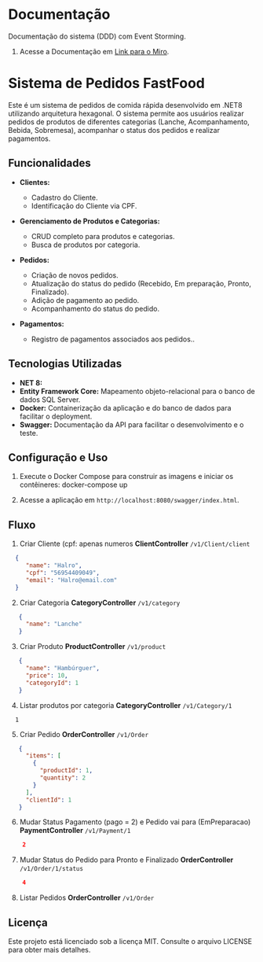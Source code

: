
# Documentação

Documentação do sistema (DDD) com Event Storming.

1. Acesse a Documentação em [Link para o Miro](https://miro.com/welcomeonboard/NmJ4ajV3NW56V0V6OTF5dmlBVVdMOUpORDN1YlhNZEJ6M29SNERQN29ldmNUZDNrSjN5YUhnTFQxR2txWGxFZXwzNDU4NzY0NTg1MTI4OTQ1Njk3fDI=?share_link_id=8135649431).

# Sistema de Pedidos FastFood

Este é um sistema de pedidos de comida rápida desenvolvido em .NET8 utilizando arquitetura hexagonal. O sistema permite aos usuários realizar pedidos de produtos de diferentes categorias (Lanche, Acompanhamento, Bebida, Sobremesa), acompanhar o status dos pedidos e realizar pagamentos.

## Funcionalidades

- **Clientes:**
  - Cadastro do Cliente.
  - Identificação do Cliente via CPF.

- **Gerenciamento de Produtos e Categorias:**
  - CRUD completo para produtos e categorias.
  - Busca de produtos por categoria.
  
- **Pedidos:**
  - Criação de novos pedidos.
  - Atualização do status do pedido (Recebido, Em preparação, Pronto, Finalizado).
  - Adição de pagamento ao pedido.
  - Acompanhamento do status do pedido.
  
- **Pagamentos:**
  - Registro de pagamentos associados aos pedidos..

## Tecnologias Utilizadas

- **NET 8:**
- **Entity Framework Core:** Mapeamento objeto-relacional para o banco de dados SQL Server.
- **Docker:** Containerização da aplicação e do banco de dados para facilitar o deployment.
- **Swagger:** Documentação da API para facilitar o desenvolvimento e o teste.

## Configuração e Uso

1. Execute o Docker Compose para construir as imagens e iniciar os contêineres:
   docker-compose up 

2. Acesse a aplicação em `http://localhost:8080/swagger/index.html`.


## Fluxo

1. Criar Cliente (cpf: apenas numeros **ClientController**
```/v1/Client/client``` 
 ```json
   {
      "name": "Halro",
      "cpf": "56954409049",
      "email": "Halro@email.com"
   }
```
2. Criar Categoria **CategoryController**
```/v1/category``` 
 ```json
    {
      "name": "Lanche"
    }
```
3. Criar Produto **ProductController**
```/v1/product``` 
 ```json
    {
      "name": "Hambúrguer",
      "price": 10,
      "categoryId": 1
    }
```
4. Listar produtos por categoria **CategoryController**
```/v1/Category/1``` 
 ```
   1    
 ```
5. Criar Pedido **OrderController**
```/v1/Order``` 
 ```json
    {
      "items": [
        {
          "productId": 1,
          "quantity": 2
        }
      ],
      "clientId": 1
    }
```
6. Mudar Status Pagamento (pago = 2) e Pedido vai para (EmPreparacao) **PaymentController**
```/v1/Payment/1``` 
```json
    2
```

7. Mudar Status do Pedido para Pronto e Finalizado **OrderController**
```/v1/Order/1/status``` 
```json
    4
```
8. Listar Pedidos **OrderController**
```/v1/Order``` 



## Licença
Este projeto está licenciado sob a licença MIT. Consulte o arquivo LICENSE para obter mais detalhes.